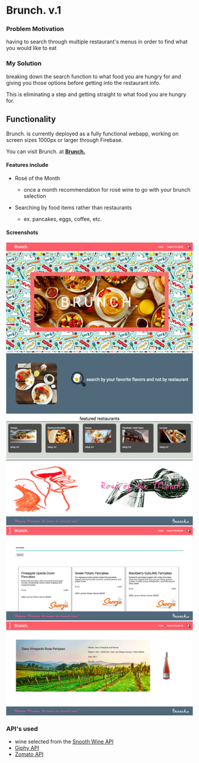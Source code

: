 # Brunch. v.1

### Problem Motivation
having to search through multiple restaurant's menus in order to find what you would like to eat

### My Solution
breaking down the search function to what food you are hungry for and giving you those options before getting into the restaurant info.

This is eliminating a step and getting straight to what food you are hungry for.

## Functionality
Brunch. is currently deployed as a fully functional webapp, working on screen sizes 1000px or larger through Firebase.

You can visit Brunch. at **[Brunch.](https://brunch-app-project-1.firebaseapp.com)**

#### Features include
* Rosé of the Month
  * once a month recommendation for rosé wine to go with your brunch selection

* Searching by food items rather than restaurants
  * ex. pancakes, eggs, coffee, etc.

#### Screenshots

![Home Screen](public/pictures/Home-Screen.png)
![Home - Search/Featured section](public/pictures/Search-Featured.png)
![Home - Rosé section](public/pictures/Rose-section.png)
![Search Page](public/pictures/Search-Page.png)
![Rosé Page](public/pictures/Rose-page.png)

### API's used
  * wine selected from the [Snooth Wine API](https://api.snooth.com/)
  * [Giphy API](https://developers.giphy.com/)
  * [Zomato API](https://developers.zomato.com/api)
